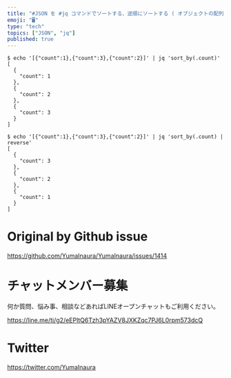 ```yaml
---
title: "#JSON を #jq コマンドでソートする、逆順にソートする ( オブジェクトの配列 ) ( ASC DESC 的な )"
emoji: "🖥"
type: "tech"
topics: ["JSON", "jq"]
published: true
---
```


```
$ echo '[{"count":1},{"count":3},{"count":2}]' | jq 'sort_by(.count)'
[
  {
    "count": 1
  },
  {
    "count": 2
  },
  {
    "count": 3
  }
]
```


```
$ echo '[{"count":1},{"count":3},{"count":2}]' | jq 'sort_by(.count) | reverse'
[
  {
    "count": 3
  },
  {
    "count": 2
  },
  {
    "count": 1
  }
]
```

# Original by Github issue

https://github.com/YumaInaura/YumaInaura/issues/1414








<!-- Update From Qiita API -->

# チャットメンバー募集


何か質問、悩み事、相談などあればLINEオープンチャットもご利用ください。

https://line.me/ti/g2/eEPltQ6Tzh3pYAZV8JXKZqc7PJ6L0rpm573dcQ





# Twitter


https://twitter.com/YumaInaura


<!-- Update From Qiita API -->


